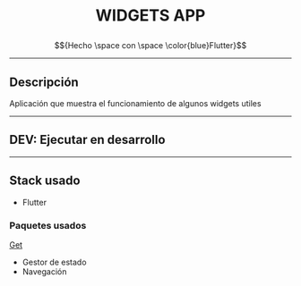# <p align="center">WIDGETS APP</p>
$${Hecho \space con \space \color{blue}Flutter}$$	




******************************************************************************************
## Descripción
Aplicación que muestra el funcionamiento de algunos widgets utiles

***
## DEV: Ejecutar en desarrollo


******************************************************************************************
## Stack usado
* Flutter

### Paquetes usados
[Get](https://pub.dev/packages/get)
* Gestor de estado
* Navegación



<style>
r  { color: Red }
lr { color: #FF474C }
g  { color: Green }
lg { color: #90EE90 }
b  { color: Blue }
lb { color: #ADD8E6 }
o  { color: Orange }
lo { color:rgb(242, 207, 157) }
pu { color: Purple }
bn { color: Brown }
</style>
